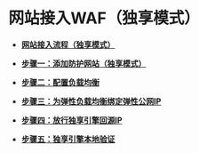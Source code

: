 # 网站接入WAF（独享模式）<a name="waf_01_0249"></a>

-   **[网站接入流程（独享模式）](网站接入流程（独享模式）.md)**  

-   **[步骤一：添加防护网站（独享模式）](步骤一-添加防护网站（独享模式）.md)**  

-   **[步骤二：配置负载均衡](步骤二-配置负载均衡.md)**  

-   **[步骤三：为弹性负载均衡绑定弹性公网IP](步骤三-为弹性负载均衡绑定弹性公网IP.md)**  

-   **[步骤四：放行独享引擎回源IP](步骤四-放行独享引擎回源IP.md)**  

-   **[步骤五：独享引擎本地验证](步骤五-独享引擎本地验证.md)**  

